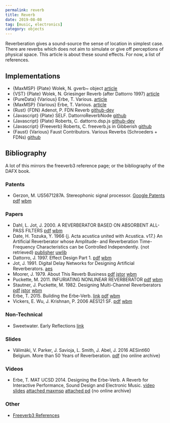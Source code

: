 ```yaml
---
permalink: reverb
title: Reverb 
date: 2019-08-08
tag: [music, electronics]
category: objects
---
```


Reverberation gives a sound-source the sense of location in simplest case. There are reverbs which does not aim to simulate or give off perceptions of physical space. This article is about these sound effects. For now, a list of references.


## Implementations

* {MaxMSP} {Plate} Wolek, N. gverb~ object [article](https://www.nathanwolek.com/2006/11/gverb-object-v0/)
* {VST} {Plate} Wolek, N. Griesinger Reverb (after Dattorro 1997) [article](https://www.nathanwolek.com/2003/01/griesinger-reverb-v2-2/)
* {PureData} {Various} Erbe, T. Various. [article](http://tre.ucsd.edu/wordpress/?p=625)
* {MaxMSP} {Various} Erbe, T. Various. [article](http://tre.ucsd.edu/wordpress/?p=696)
* {Rust} {FDN} Adenot, P. FDN Reverb [github-dev](https://github.com/padenot/fdn-reverb)
* {Javascript} {Plate} SELF. DattorroReverbNode [github](https://github.com/khoin/DattorroReverbNode)
* {Javascript} {Plate} Roberts, C. dattorro.dsp.js [github-dev](https://github.com/gibber-cc/gibberish/blob/v3_worklet/js/fx/dattorro.dsp.js)
* {Javascript} {Freeverb} Roberts, C. freeverb.js in Gibberish [github](https://github.com/gibber-cc/gibberish/blob/v3_worklet/js/fx/freeverb.js)
* {Faust} {Various} Faust Contributors. Various Reverbs (Schroeders + FDNs) [github](https://github.com/grame-cncm/faustlibraries/blob/master/reverbs.lib)


## Bibliography

A lot of this mirrors the freeverb3 reference page; or the bibliography of the DAFX book.

### Patents

* Gerzon, M. US5671287A. Stereophonic signal processor. [Google Patents](https://patents.google.com/patent/US5671287A/en) [pdf](https://patentimages.storage.googleapis.com/cf/36/e7/9c19a4c64d5c36/US5671287.pdf) [wbm](https://web.archive.org/web/20190809062155/https://patentimages.storage.googleapis.com/cf/36/e7/9c19a4c64d5c36/US5671287.pdf)

### Papers

* Dahl, L. Jot, J. 2000. A REVERBERATOR BASED ON ABSORBENT ALL-PASS FILTERS [pdf](https://ccrma.stanford.edu/~lukedahl/pdfs/Dahl,Jot-AbsorbentAllPassReverbs-Dafx2000.pdf) [wbm](https://web.archive.org/web/20190809064531/https://ccrma.stanford.edu/~lukedahl/pdfs/Dahl,Jot-AbsorbentAllPassReverbs-Dafx2000.pdf)
* Date, H. Tozuka, Y. 1966 {j. Acta acustica united with Acustica. v17.} An Artificial Reverberator whose Amplitude- and Reverberation Time-Frequency Characteristics can be Controlled Independently.  {not retrieved} [publisher](https://www.ingentaconnect.com/contentone/dav/aaua/1966/00000017/00000001/art00008) [uwlib](https://alliance-primo.hosted.exlibrisgroup.com/permalink/f/kjtuig/CP71127859820001451)
* Dattorro, J. 1997. Effect Design Part 1. [pdf](https://ccrma.stanford.edu/~dattorro/EffectDesignPart1.pdf) [wbm](https://web.archive.org/web/20190809060533/https://ccrma.stanford.edu/~dattorro/EffectDesignPart1.pdf)
* Jot, J. 1991. Digital Delay Networks for Designing Artificial Reverberators. [aes](http://www.aes.org/e-lib/online/browse.cfm?elib=5663) 
* Moorer, J. 1979. About This Reverb Business [pdf](http://freeverb3vst.osdn.jp/doc/Moorer-Reverb-CMJ-1979.pdf) [jstor](https://www.jstor.org/stable/3680280) [wbm](https://web.archive.org/web/20190809060840/http://freeverb3vst.osdn.jp/doc/Moorer-Reverb-CMJ-1979.pdf)
* Puckette, M. 2011. INFURIATING NONLINEAR REVERBERATOR [pdf](http://msp.ucsd.edu/Publications/icmc11-reprint.pdf) [wbm](https://web.archive.org/web/20190413094501/http://msp.ucsd.edu/Publications/icmc11-reprint.pdf)
* Stautner, J. Puckette, M. 1982. Designing Multi-Channel Reverberators [pdf](https://www.ee.columbia.edu/~dpwe/e4896/papers/StautP82-reverb.pdf) [jstor](https://www.jstor.org/stable/3680358) [wbm](https://web.archive.org/web/20190809070657/https://www.ee.columbia.edu/~dpwe/e4896/papers/StautP82-reverb.pdf)
* Erbe, T. 2015. Building the Erbe-Verb. [link](http://hdl.handle.net/2027/spo.bbp2372.2015.054) [pdf](https://quod.lib.umich.edu/cgi/p/pod/dod-idx/building-the-erbe-verb-extending-the-feedback-delay-network.pdf?c=icmc;idno=bbp2372.2015.054;format=pdf) [wbm](https://web.archive.org/web/20190809072737/https://llllllll.co/uploads/default/original/3X/5/c/5c3ca90a0145ddb286e07ca35d3837378f53fdf4.pdf)
* Vickers, E. Wu, J. Krishnan, P. 2006 AES121 SF. [pdf](https://ccrma.stanford.edu/~larrywu/files/AES_121.pdf) [wbm](https://web.archive.org/web/20190809061738/https://ccrma.stanford.edu/~larrywu/files/AES_121.pdf)

### Non-Technical

* Sweetwater. Early Reflections [link](https://www.sweetwater.com/insync/early-reflections/)

### Slides

* Välimäki, V. Parker, J. Savioja, L. Smith, J. Abel, J. 2016 AESintl60 Belgium. More than 50 Years of Reverberation. [pdf](http://www.dreams-itn.eu/uploads/files/Valimaki-AES60-keynote.pdf) {no online archive}

### Videos

* Erbe, T. MAT UCSD 2014. Designing the Erbe-Verb. A Reverb for Interactive Performance, Sound Design and Electronic Music. [video](http://w2.mat.ucsb.edu/videoArchive/) [slides](http://tre.ucsd.edu/wordpress/wp-content/uploads/2018/10/reverbtopo.pdf) [attached maxmsp](https://drive.google.com/file/d/0Bx0dmnQfzlhlclYzUTlzNGNYVlE/view) [attached pd](http://tre.ucsd.edu/wordpress/wp-content/uploads/2016/05/pdreverb.zip) {no online archive} 

### Other 

* [Freeverb3 References](http://freeverb3vst.osdn.jp/ref.shtml)